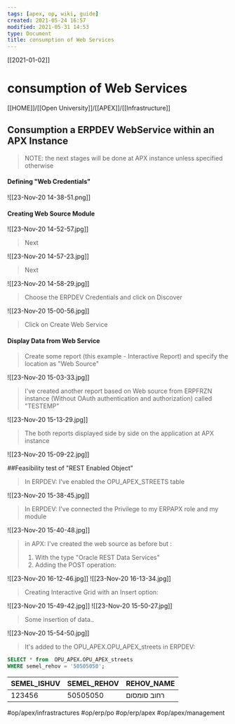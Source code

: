 ```yaml
---
tags: [apex, op, wiki, guide]  
created: 2021-05-24 16:57
modified: 2021-05-31 14:53
type: Document
title: consumption of Web Services
---
```


[[2021-01-02]]
# consumption of Web Services


[[HOME]]/[[Open University]]/[[APEX]]/[[Infrastructure]]

## Consumption a ERPDEV WebService within an APX Instance
>NOTE: the next stages will be done at APX instance unless specified otherwise

#### Defining "Web Credentials"

![[23-Nov-20 14-38-51.png]]


#### Creating Web Source Module


![[23-Nov-20 14-52-57.jpg]]
>Next

![[23-Nov-20 14-57-23.jpg]]
>Next

![[23-Nov-20 14-58-29.jpg]]
>Choose the ERPDEV Credentials and click on Discover


![[23-Nov-20 15-00-56.jpg]]

>Click on Create Web Service

#### Display Data from Web Service

>Create some report (this example - Interactive Report) and specify the location as "Web Source"

![[23-Nov-20 15-03-33.jpg]]

>I've created another report based on Web source from ERPFRZN instance (Without OAuth authentication and authorization) called "TESTEMP"

![[23-Nov-20 15-13-29.jpg]]
>
>The both reports displayed side by side on the application at APX instance

![[23-Nov-20 15-09-22.jpg]]


##Feasibility test of "REST Enabled Object"

> In ERPDEV: I've enabled the  OPU_APEX_STREETS table

![[23-Nov-20 15-38-45.jpg]]
>In ERPDEV: I've connected the Privilege to my ERPAPX role and my module 

![[23-Nov-20 15-40-48.jpg]]

> in APX:
>  I've created the web source as before but :
>  1. With the type "Oracle REST Data Services"
>  2. Adding the POST operation:

![[23-Nov-20 16-12-46.jpg]]
![[23-Nov-20 16-13-34.jpg]]

> Creating Interactive Grid with an Insert option:

![[23-Nov-20 15-49-42.jpg]]
![[23-Nov-20 15-50-27.jpg]]

>Some insertion of data..

![[23-Nov-20 15-54-50.jpg]]

>It's added to the OPU_APEX.OPU_APEX_streets in ERPDEV:

```sql
SELECT * from  OPU_APEX.OPU_APEX_streets
WHERE semel_rehov = '50505050';
```

| SEMEL_ISHUV	| SEMEL_REHOV |	REHOV_NAME |
|---- 	| ----| ----- | 
|	123456	| 50505050 |	רחוב סומסום | 



#op/apex/infrastractures
#op/erp/po
#op/erp/apex
#op/apex/management